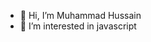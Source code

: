 - 👋 Hi, I’m Muhammad Hussain
- 👀 I’m interested in javascript

<!---
sagharizadeh/sagharizadeh is a ✨ special ✨ repository because its `README.md` (this file) appears on your GitHub profile.
You can click the Preview link to take a look at your changes.
--->
